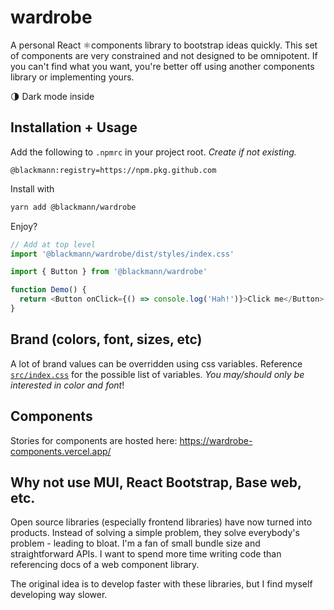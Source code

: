 # wardrobe

A personal React ⚛️components library to bootstrap ideas quickly. This set of components are very constrained and not
designed to be omnipotent. If you can't find what you want, you're better off using another components library or
implementing yours.

🌗 Dark mode inside

## Installation + Usage

Add the following to `.npmrc` in your project root. _Create if not existing._

```
@blackmann:registry=https://npm.pkg.github.com
```

Install with

```sh
yarn add @blackmann/wardrobe
```

Enjoy?

```javascript
// Add at top level
import '@blackmann/wardrobe/dist/styles/index.css'

import { Button } from '@blackmann/wardrobe'

function Demo() {
  return <Button onClick={() => console.log('Hah!')}>Click me</Button>
}

```

## Brand (colors, font, sizes, etc)

A lot of brand values can be overridden using css variables. Reference [`src/index.css`](src/index.css) for the possible
list of
variables. _You may/should only be interested in color and font_!

## Components

Stories for components are hosted here: https://wardrobe-components.vercel.app/

## Why not use MUI, React Bootstrap, Base web, etc.

Open source libraries (especially frontend libraries) have now turned into products. Instead of solving a simple
problem, they solve everybody's problem - leading to bloat. I'm a fan of small bundle size and straightforward APIs.
I want to spend more time writing code than referencing docs of a web component library.

The original idea is to develop faster with these libraries, but I find myself developing way slower.
